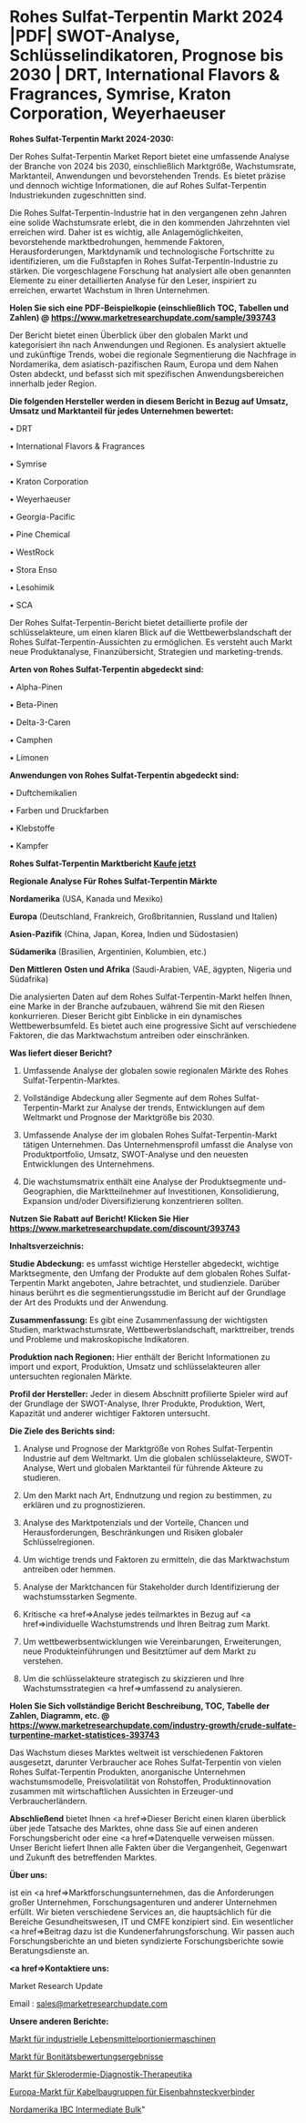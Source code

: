 # Rohes Sulfat-Terpentin Markt 2024 |PDF| SWOT-Analyse, Schlüsselindikatoren, Prognose bis 2030 | DRT, International Flavors & Fragrances, Symrise, Kraton Corporation, Weyerhaeuser

<strong>Rohes Sulfat-Terpentin Markt 2024-2030:</strong>

Der Rohes Sulfat-Terpentin Market Report bietet eine umfassende Analyse der Branche von 2024 bis 2030, einschließlich Marktgröße, Wachstumsrate, Marktanteil, Anwendungen und bevorstehenden Trends. Es bietet präzise und dennoch wichtige Informationen, die auf Rohes Sulfat-Terpentin Industriekunden zugeschnitten sind.

Die Rohes Sulfat-Terpentin-Industrie hat in den vergangenen zehn Jahren eine solide Wachstumsrate erlebt, die in den kommenden Jahrzehnten viel erreichen wird. Daher ist es wichtig, alle Anlagemöglichkeiten, bevorstehende marktbedrohungen, hemmende Faktoren, Herausforderungen, Marktdynamik und technologische Fortschritte zu identifizieren, um die Fußstapfen in Rohes Sulfat-Terpentin-Industrie zu stärken. Die vorgeschlagene Forschung hat analysiert alle oben genannten Elemente zu einer detaillierten Analyse für den Leser, inspiriert zu erreichen, erwartet Wachstum in Ihren Unternehmen.

<strong>Holen Sie sich eine PDF-Beispielkopie (einschließlich TOC, Tabellen und Zahlen) @
</strong><strong><a href=https://www.marketresearchupdate.com/sample/393743><strong>https://www.marketresearchupdate.com/sample/393743</u></font></a></strong></strong>

Der Bericht bietet einen Überblick über den globalen Markt und kategorisiert ihn nach Anwendungen und Regionen. Es analysiert aktuelle und zukünftige Trends, wobei die regionale Segmentierung die Nachfrage in Nordamerika, dem asiatisch-pazifischen Raum, Europa und dem Nahen Osten abdeckt, und befasst sich mit spezifischen Anwendungsbereichen innerhalb jeder Region.

<strong>Die folgenden Hersteller werden in diesem Bericht in Bezug auf Umsatz, Umsatz und Marktanteil für jedes Unternehmen bewertet:</strong>

• DRT

• International Flavors & Fragrances

• Symrise

• Kraton Corporation

• Weyerhaeuser

• Georgia-Pacific

• Pine Chemical

• WestRock

• Stora Enso

• Lesohimik

• SCA

Der Rohes Sulfat-Terpentin-Bericht bietet detaillierte profile der schlüsselakteure, um einen klaren Blick auf die Wettbewerbslandschaft der Rohes Sulfat-Terpentin-Aussichten zu ermöglichen. Es versteht auch Markt neue Produktanalyse, Finanzübersicht, Strategien und marketing-trends.

<strong>Arten von Rohes Sulfat-Terpentin abgedeckt sind:</strong>

• Alpha-Pinen

• Beta-Pinen

• Delta-3-Caren

• Camphen

• Limonen

<strong>Anwendungen von Rohes Sulfat-Terpentin abgedeckt sind:</strong>

• Duftchemikalien

• Farben und Druckfarben

• Klebstoffe

• Kampfer

<strong>Rohes Sulfat-Terpentin Marktbericht <a href=https://www.marketresearchupdate.com/buynow/393743>Kaufe jetzt</a></strong>

<strong>Regionale Analyse Für Rohes Sulfat-Terpentin Märkte</strong>

<strong>Nordamerika</strong> (USA, Kanada und Mexiko)

<strong>Europa</strong> (Deutschland, Frankreich, Großbritannien, Russland und Italien)

<strong>Asien-Pazifik</strong> (China, Japan, Korea, Indien und Südostasien)

<strong>Südamerika</strong> (Brasilien, Argentinien, Kolumbien, etc.)

<strong>Den Mittleren</strong> <strong>Osten und Afrika</strong> (Saudi-Arabien, VAE, ägypten, Nigeria und Südafrika)

Die analysierten Daten auf dem Rohes Sulfat-Terpentin-Markt helfen Ihnen, eine Marke in der Branche aufzubauen, während Sie mit den Riesen konkurrieren. Dieser Bericht gibt Einblicke in ein dynamisches Wettbewerbsumfeld. Es bietet auch eine progressive Sicht auf verschiedene Faktoren, die das Marktwachstum antreiben oder einschränken.

<strong>Was liefert dieser Bericht?</strong>

1. Umfassende Analyse der globalen sowie regionalen Märkte des Rohes Sulfat-Terpentin-Marktes.

2. Vollständige Abdeckung aller Segmente auf dem Rohes Sulfat-Terpentin-Markt zur Analyse der trends, Entwicklungen auf dem Weltmarkt und Prognose der Marktgröße bis 2030.

3. Umfassende Analyse der im globalen Rohes Sulfat-Terpentin-Markt tätigen Unternehmen. Das Unternehmensprofil umfasst die Analyse von Produktportfolio, Umsatz, SWOT-Analyse und den neuesten Entwicklungen des Unternehmens.

4. Die wachstumsmatrix enthält eine Analyse der Produktsegmente und-Geographien, die Marktteilnehmer auf Investitionen, Konsolidierung, Expansion und/oder Diversifizierung konzentrieren sollten.

<strong>Nutzen Sie Rabatt auf Bericht! Klicken Sie Hier
</strong><strong><a href=https://www.marketresearchupdate.com/discount/393743>https://www.marketresearchupdate.com/discount/393743</b></u></font></strong></a>

<strong>Inhaltsverzeichnis:</strong>

<strong>Studie Abdeckung:</strong> es umfasst wichtige Hersteller abgedeckt, wichtige Marktsegmente, den Umfang der Produkte auf dem globalen Rohes Sulfat-Terpentin Markt angeboten, Jahre betrachtet, und studienziele. Darüber hinaus berührt es die segmentierungsstudie im Bericht auf der Grundlage der Art des Produkts und der Anwendung.

<strong>Zusammenfassung:</strong> Es gibt eine Zusammenfassung der wichtigsten Studien, marktwachstumsrate, Wettbewerbslandschaft, markttreiber, trends und Probleme und makroskopische Indikatoren.

<strong>Produktion nach Regionen:</strong> Hier enthält der Bericht Informationen zu import und export, Produktion, Umsatz und schlüsselakteuren aller untersuchten regionalen Märkte.

<strong>Profil der Hersteller:</strong> Jeder in diesem Abschnitt profilierte Spieler wird auf der Grundlage der SWOT-Analyse, Ihrer Produkte, Produktion, Wert, Kapazität und anderer wichtiger Faktoren untersucht.

<strong>Die Ziele des Berichts sind:</strong>

1) Analyse und Prognose der Marktgröße von Rohes Sulfat-Terpentin Industrie auf dem Weltmarkt.
Um die globalen schlüsselakteure, SWOT-Analyse, Wert und globalen Marktanteil für führende Akteure zu studieren.

2) Um den Markt nach Art, Endnutzung und region zu bestimmen, zu erklären und zu prognostizieren.

3) Analyse des Marktpotenzials und der Vorteile, Chancen und Herausforderungen, Beschränkungen und Risiken globaler Schlüsselregionen.

4) Um wichtige trends und Faktoren zu ermitteln, die das Marktwachstum antreiben oder hemmen.

5) Analyse der Marktchancen für Stakeholder durch Identifizierung der wachstumsstarken Segmente.

6) Kritische <a href=>Analyse</a> jedes teilmarktes in Bezug auf <a href=>individuelle</a> Wachstumstrends und Ihren Beitrag zum Markt.

7) Um wettbewerbsentwicklungen wie Vereinbarungen, Erweiterungen, neue Produkteinführungen und Besitztümer auf dem Markt zu verstehen.

8) Um die schlüsselakteure strategisch zu skizzieren und Ihre Wachstumsstrategien <a href=>umfassend</a> zu analysieren.

<strong>Holen Sie Sich vollständige Bericht Beschreibung, TOC, Tabelle der Zahlen, Diagramm, etc. @ </strong><strong><a href=https://www.marketresearchupdate.com/industry-growth/crude-sulfate-turpentine-market-statistices-393743>https://www.marketresearchupdate.com/industry-growth/crude-sulfate-turpentine-market-statistices-393743</a></font></strong>

Das Wachstum dieses Marktes weltweit ist verschiedenen Faktoren ausgesetzt, darunter Verbraucher ace Rohes Sulfat-Terpentin von vielen Rohes Sulfat-Terpentin Produkten, anorganische Unternehmen wachstumsmodelle, Preisvolatilität von Rohstoffen, Produktinnovation zusammen mit wirtschaftlichen Aussichten in Erzeuger-und Verbraucherländern.

<strong>Abschließend</strong> bietet Ihnen <a href=>Dieser</a> Bericht einen klaren überblick über jede Tatsache des Marktes, ohne dass Sie auf einen anderen Forschungsbericht oder eine <a href=>Datenquelle</a> verweisen müssen. Unser Bericht liefert Ihnen alle Fakten über die Vergangenheit, Gegenwart und Zukunft des betreffenden Marktes.

<strong>Über uns:</strong>

 ist ein <a href=>Marktfors</a>chungsunternehmen, das die Anforderungen großer Unternehmen, Forschungsagenturen und anderer Unternehmen erfüllt. Wir bieten verschiedene Services an, die hauptsächlich für die Bereiche Gesundheitswesen, IT und CMFE konzipiert sind. Ein wesentlicher <a href=>Beitrag</a> dazu ist die Kundenerfahrungsforschung. Wir passen auch Forschungsberichte an und bieten syndizierte Forschungsberichte sowie Beratungsdienste an.

<strong><a href=>Kontaktiere uns:</a></strong>

Market Research Update

Email : sales@marketresearchupdate.com

<strong>Unsere anderen Berichte:</strong>

<a href=https://www.linkedin.com/pulse/industrial-food-portioning-machinesa-market>Markt für industrielle Lebensmittelportioniermaschinen</a>

<a href=https://www.linkedin.com/pulse/credit-assessments-scores-market-outlooks-2023>Markt für Bonitätsbewertungsergebnisse</a>

<a href=https://www.linkedin.com/pulse/scleroderma-diagnostics-therapeutics-market-size-share>Markt für Sklerodermie-Diagnostik-Therapeutika</a>

<a href=https://www.linkedin.com/pulse/europe-railway-connectors-cable-assemblies-market>Europa-Markt für Kabelbaugruppen für Eisenbahnsteckverbinder</a>

<a href=https://www.linkedin.com/pulse/north-america-ibc-intermediate-bulk>Nordamerika IBC Intermediate Bulk</a>"
